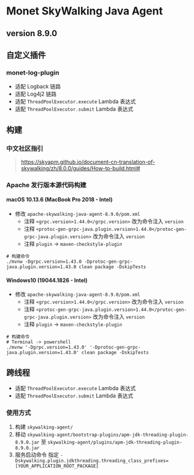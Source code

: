 # Monet SkyWalking Java Agent
## version 8.9.0

## 自定义插件
### monet-log-plugin
- 适配 Logback 链路
- 适配 Log4j2 链路
- 适配 ```ThreadPoolExecutor.execute``` Lambda 表达式
- 适配 ```ThreadPoolExecutor.submit``` Lambda 表达式

## 构建

### 中文社区指引
> https://skyapm.github.io/document-cn-translation-of-skywalking/zh/8.0.0/guides/How-to-build.html#
### Apache 发行版本源代码构建
#### macOS 10.13.6 (MacBook Pro 2018 - Intel)
- 修改 ```apache-skywalking-java-agent-8.9.0/pom.xml```
    - 注释 ```<grpc.version>1.44.0</grpc.version>``` 改为命令注入 ```version```
    - 注释 ```<protoc-gen-grpc-java.plugin.version>1.44.0</protoc-gen-grpc-java.plugin.version>``` 改为命令注入 ```version```
    - 注释 ```plugin``` -> ```maven-checkstyle-plugin```
```
# 构建命令
./mvnw -Dgrpc.version=1.43.0 -Dprotoc-gen-grpc-java.plugin.version=1.43.0 clean package -DskipTests
```

#### Windows10 (19044.1826 - Intel)
- 修改 ```apache-skywalking-java-agent-8.9.0/pom.xml```
    - 注释 ```<grpc.version>1.44.0</grpc.version>``` 改为命令注入 ```version```
    - 注释 ```<protoc-gen-grpc-java.plugin.version>1.44.0</protoc-gen-grpc-java.plugin.version>``` 改为命令注入 ```version```
    - 注释 ```plugin``` -> ```maven-checkstyle-plugin```
```
# 构建命令
# Terminal -> powershell
./mvnw '-Dgrpc.version=1.43.0' '-Dprotoc-gen-grpc-java.plugin.version=1.43.0' clean package -DskipTests
```

## 跨线程
- 适配 ```ThreadPoolExecutor.execute``` Lambda 表达式
- 适配 ```ThreadPoolExecutor.submit``` Lambda 表达式
### 使用方式
1. 构建 ```skywalking-agent/```
2. 移动 ```skywalking-agent/bootstrap-plugins/apm-jdk-threading-plugin-8.9.0.jar``` 至 ```skywalking-agent/plugins/apm-jdk-threading-plugin-8.9.0.jar```
3. 服务启动命令 指定 ```-Dskywalking.plugin.jdkthreading.threading_class_prefixes=[YOUR_APPLICATION_ROOT_PACKAGE]```
